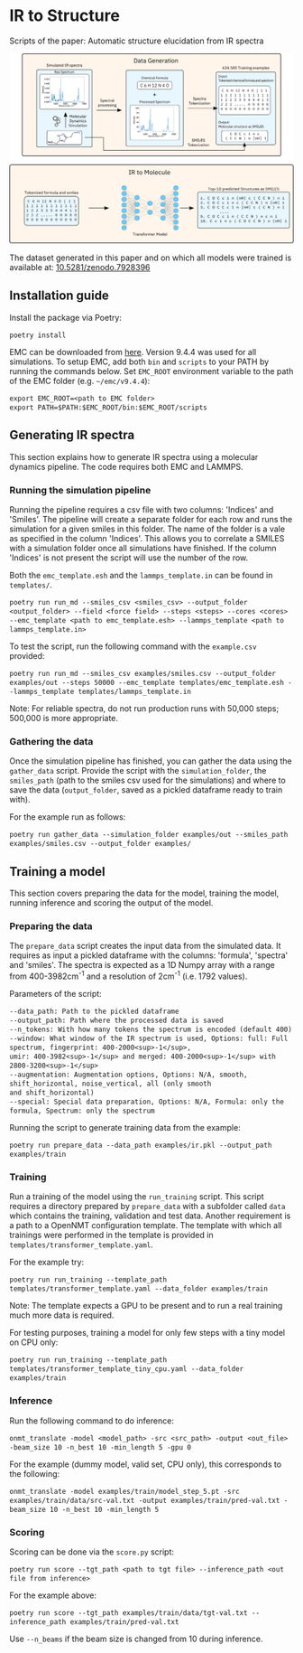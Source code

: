 # IR to Structure
Scripts of the paper: Automatic structure elucidation from IR spectra


<p align='center'>
  <img src='figure/Graphical Abstract v3.png' width="1000px">
</p>

The dataset generated in this paper and on which all models were trained is available at: [10.5281/zenodo.7928396](https://doi.org/10.5281/zenodo.7928396)


## Installation guide

Install the package via Poetry:

```
poetry install
```

EMC can be downloaded from [here](https://sourceforge.net/projects/montecarlo/). Version 9.4.4 was used for all simulations. To setup EMC, add both `bin` and `scripts` to your PATH by running the commands below. Set `EMC_ROOT` environment variable to the path of the EMC folder (e.g. `~/emc/v9.4.4`):
```
export EMC_ROOT=<path to EMC folder>
export PATH=$PATH:$EMC_ROOT/bin:$EMC_ROOT/scripts
```

## Generating IR spectra

This section explains how to generate IR spectra using a molecular dynamics pipeline. The code requires both EMC and LAMMPS.

### Running the simulation pipeline

Running the pipeline requires a csv file with two columns: 'Indices' and 'Smiles'. The pipeline will create a separate folder for each row and runs the simulation for a given smiles in this folder. The name of the folder is a vale as specified in the column 'Indices'. This allows you to correlate a SMILES with a simulation folder once all simulations have finished. If the column 'Indices' is not present the script will use the number of the row.

Both the `emc_template.esh` and the `lammps_template.in` can be found in `templates/`.

```
poetry run run_md --smiles_csv <smiles_csv> --output_folder <output_folder> --field <force field> --steps <steps> --cores <cores> --emc_template <path to emc_template.esh> --lammps_template <path to lammps_template.in>
```
To test the script, run the following command with the `example.csv` provided:
```
poetry run run_md --smiles_csv examples/smiles.csv --output_folder examples/out --steps 50000 --emc_template templates/emc_template.esh --lammps_template templates/lammps_template.in
```
Note: For reliable spectra, do not run production runs with 50,000 steps; 500,000 is more appropriate.

### Gathering the data

Once the simulation pipeline has finished, you can gather the data using the `gather_data` script. Provide the script with the `simulation_folder`, the `smiles_path` (path to the smiles csv used for the simulations) and where to save the data (`output_folder`, saved as a pickled dataframe ready to train with).

For the example run as follows:

```
poetry run gather_data --simulation_folder examples/out --smiles_path examples/smiles.csv --output_folder examples/
```


## Training a model
This section covers preparing the data for the model, training the model, running inference and scoring the output of the model.

### Preparing the data

The `prepare_data` script creates the input data from the simulated data. It requires as input a pickled dataframe with the columns: 'formula', 'spectra' and 'smiles'. The spectra is expected as a 1D Numpy array with a range from 400-3982cm<sup>-1</sup> and a resolution of 2cm<sup>-1</sup> (i.e. 1792 values). 

Parameters of the script:
```
--data_path: Path to the pickled dataframe
--output_path: Path where the processed data is saved
--n_tokens: With how many tokens the spectrum is encoded (default 400)
--window: What window of the IR spectrum is used, Options: full: Full spectrum, fingerprint: 400-2000<sup>-1</sup>, 
umir: 400-3982<sup>-1</sup> and merged: 400-2000<sup>-1</sup> with 2800-3200<sup>-1</sup>
--augmentation: Augmentation options, Options: N/A, smooth, shift_horizontal, noise_vertical, all (only smooth 
and shift_horizontal)
--special: Special data preparation, Options: N/A, Formula: only the formula, Spectrum: only the spectrum
```

Running the script to generate training data from the example:

```
poetry run prepare_data --data_path examples/ir.pkl --output_path examples/train
```

### Training

Run a training of the model using the `run_training` script. This script requires a directory prepared by `prepare_data` with a subfolder called `data` which contains the training, validation and test data. Another requirement is a path to a OpenNMT configuration template. The template with which all trainings were performed in the template is provided in `templates/transformer_template.yaml`.

For the example try:
```
poetry run run_training --template_path templates/transformer_template.yaml --data_folder examples/train
```
Note: The template expects a GPU to be present and to run a real training much more data is required.

For testing purposes, training a model for only few steps with a tiny model on CPU only:
```
poetry run run_training --template_path templates/transformer_template_tiny_cpu.yaml --data_folder examples/train
```

### Inference

Run the following command to do inference:

```
onmt_translate -model <model_path> -src <src_path> -output <out_file> -beam_size 10 -n_best 10 -min_length 5 -gpu 0
```

For the example (dummy model, valid set, CPU only), this corresponds to the following:
```
onmt_translate -model examples/train/model_step_5.pt -src examples/train/data/src-val.txt -output examples/train/pred-val.txt -beam_size 10 -n_best 10 -min_length 5
```

### Scoring

Scoring can be done via the `score.py` script:

```
poetry run score --tgt_path <path to tgt file> --inference_path <out file from inference> 
```

For the example above:
```
poetry run score --tgt_path examples/train/data/tgt-val.txt --inference_path examples/train/pred-val.txt
```

Use `--n_beams` if the beam size is changed from 10 during inference.
